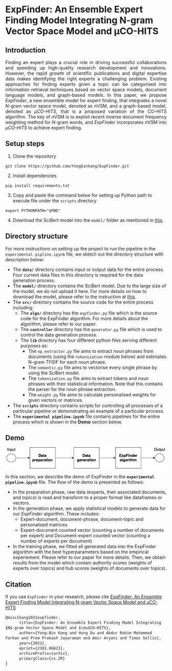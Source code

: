 # ExpFinder: An Ensemble Expert Finding Model Integrating N-gram Vector Space Model and μCO-HITS

## Introduction
<p align="justify">
Finding an expert plays a crucial role in driving successful collaborations and speeding up high-quality research development and innovations. However, the rapid growth of scientific publications and digital expertise data makes identifying the right experts a challenging problem. Existing approaches for finding experts given a topic can be categorised into information retrieval techniques based on vector space models, document language models, and graph-based models. In this paper, we propose <i>ExpFinder</i>, a new ensemble model for expert finding, that integrates a novel <i>N</i>-gram vector space model, denoted as <i>n</i>VSM, and a graph-based model, denoted as <i>μCO-HITS</i>, that is a proposed variation of the CO-HITS algorithm. The key of <i>n</i>VSM is to exploit recent inverse document frequency weighting method for <i>N</i>-gram words, and <i>ExpFinder</i> incorporates <i>n</i>VSM into <i>μCO-HITS</i> to achieve expert finding. 
</p>

## Setup steps
1. Clone the repository
```
git clone https://github.com/Yongbinkang/ExpFinder.git
```
2. Install dependencies
```
pip install requirements.txt
```
3. Copy and paste the command below for setting up Python path to execute file under the `scripts` directory
```
export PYTHONPATH="$PWD"
```
4. Download the SciBert model into the `model/` folder as mentioned in [this](https://github.com/Yongbinkang/ExpFinder/tree/main/model).

## Directory structure

For more instructions on setting up the project to run the pipeline in the `experimental pipline.ipynb` file, we sketch out the directory structure with description below:

* The __`data/`__ directory contains input or output data for the entire process. Four current data files in this directory is required for the data generation process.
* The __`model/`__ directory contains the SciBert model. Due to the large size of the model, we do not upload it here. For more details on how to download the model, please refer to the instruction at [this](https://github.com/Yongbinkang/ExpFinder/blob/main/model/README.md).
* The __`src/`__ directory contains the source code for the entire process including:
  * The __`algo/`__ directory has the `expfinder.py` file which is the source code for the ExpFinder algorithm. For more details about the algorithm, please refer to our paper.
  * The __`controller`__ directory has the `generator.py` file which is used to control the data generation process.
  * The __`lib`__ directory has four different python files serving different purposes as:
    * The `np_extractor.py` file aims to extract noun phrases from documents (using the `tokenization` module below) and estimates N-gram TFIDF for each noun phrase.
    * The `semantic.py` file aims to vectorise every single phrase by using the SciBert model.
    * The `tokenization.py` file aims to extract tokens and noun phrases with their statistical information. Note that this contains the parser for the noun phrase extraction.
    * The `weight.py` file aims to calculate personalised weights for given vectors or matrices.
* The __`scripts`__ directory contains scripts for controlling all processes of a particular pipeline or demonstrating an example of a particular process.
* The __`experimental pipeline.ipynb`__ file contains pipelines for the entire process which is shown in the __Demo__ section below.

## Demo

![Execution flow](https://github.com/Yongbinkang/ExpFinder/blob/main/images/flow.png)

In this section, we describe the demo of ExpFinder in the __`experimental pipeline.ipynb`__ file. The flow of the demo is presented as follows:

* In the preparation phase, raw data (experts, their associated documents, and topics) is read and transform to a proper format like dataframes or vectors.
* In the generation phase, we apply statistical models to generate data for our *ExpFinder* algorithm. These includes:
  * Expert-document, document-phrase, document-topic and personalised matrices
  * Expert-document counted vector (counting a number of documents per expert) and Document-expert counted vector (counting a number of experts per document)
* In the training phase, we fitted all generated data into the ExpFinder algorithm with the best hyperparameters based on the empirical experiement. Please refer to our paper for more details. Then, we obtain results from the model which contain authority scores (weights of experts over topics) and hub scores (weights of documents over topics).

## Citation

If you use `ExpFinder` in your research, please cite [ExpFinder: An Ensemble Expert Finding Model Integrating N-gram Vector Space Model and μCO-HITS](https://arxiv.org/abs/2101.06821)

```
@misc{kang2021expfinder,
      title={ExpFinder: An Ensemble Expert Finding Model Integrating $N$-gram Vector Space Model and $\mu$CO-HITS}, 
      author={Yong-Bin Kang and Hung Du and Abdur Rahim Mohammad Forkan and Prem Prakash Jayaraman and Amir Aryani and Timos Sellis},
      year={2021},
      eprint={2101.06821},
      archivePrefix={arXiv},
      primaryClass={cs.IR}
}
```
